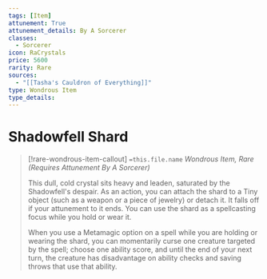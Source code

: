 ```yaml
---
tags: [Item]
attunement: True
attunement_details: By A Sorcerer
classes:
  - Sorcerer
icon: RaCrystals
price: 5600
rarity: Rare
sources:
  - "[[Tasha's Cauldron of Everything]]"
type: Wondrous Item
type_details: 
---
```

# Shadowfell Shard
>[!rare-wondrous-item-callout] `=this.file.name`
>*Wondrous Item, Rare (Requires Attunement By A Sorcerer)*
>
>This dull, cold crystal sits heavy and leaden, saturated by the Shadowfell's despair. As an action, you can attach the shard to a Tiny object (such as a weapon or a piece of jewelry) or detach it. It falls off if your attunement to it ends. You can use the shard as a spellcasting focus while you hold or wear it.
>
>When you use a Metamagic option on a spell while you are holding or wearing the shard, you can momentarily curse one creature targeted by the spell; choose one ability score, and until the end of your next turn, the creature has disadvantage on ability checks and saving throws that use that ability.
>
>
